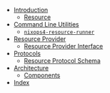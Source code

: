 - [Introduction](./index.md)
  - [Resource](./concept/resource.md)
- [Command Line Utilities]()
  - [`nixops4-resource-runner`](./cli/nixops4-resource-runner.md)
- [Resource Provider](./resource-provider/index.md)
  - [Resource Provider Interface](./resource-provider/interface.md)
- [Protocols]()
  - [Resource Protocol Schema](./schema/resource-v0.md)
- [Architecture]()
  - [Components](./architecture/nixops-components.md)
- [Index](./index/index.md)
